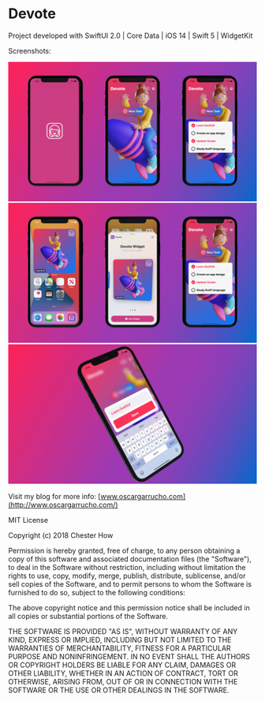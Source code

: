 # Devote
Project developed with SwiftUI 2.0 | Core Data | iOS 14 | Swift 5 | WidgetKit

Screenshots:

![alt tag1](images/image-00.jpg)
![alt tag2](images/image-01.jpg)
![alt tag3](images/image-02.jpg)


Visit my blog for more info: [www.oscargarrucho.com](http://www.oscargarrucho.com/)

MIT License

Copyright (c) 2018 Chester How

Permission is hereby granted, free of charge, to any person obtaining a copy of this software and associated documentation files (the "Software"), to deal in the Software without restriction, including without limitation the rights to use, copy, modify, merge, publish, distribute, sublicense, and/or sell copies of the Software, and to permit persons to whom the Software is furnished to do so, subject to the following conditions:

The above copyright notice and this permission notice shall be included in all copies or substantial portions of the Software.

THE SOFTWARE IS PROVIDED "AS IS", WITHOUT WARRANTY OF ANY KIND, EXPRESS OR IMPLIED, INCLUDING BUT NOT LIMITED TO THE WARRANTIES OF MERCHANTABILITY, FITNESS FOR A PARTICULAR PURPOSE AND NONINFRINGEMENT. IN NO EVENT SHALL THE AUTHORS OR COPYRIGHT HOLDERS BE LIABLE FOR ANY CLAIM, DAMAGES OR OTHER LIABILITY, WHETHER IN AN ACTION OF CONTRACT, TORT OR OTHERWISE, ARISING FROM, OUT OF OR IN CONNECTION WITH THE SOFTWARE OR THE USE OR OTHER DEALINGS IN THE SOFTWARE.
